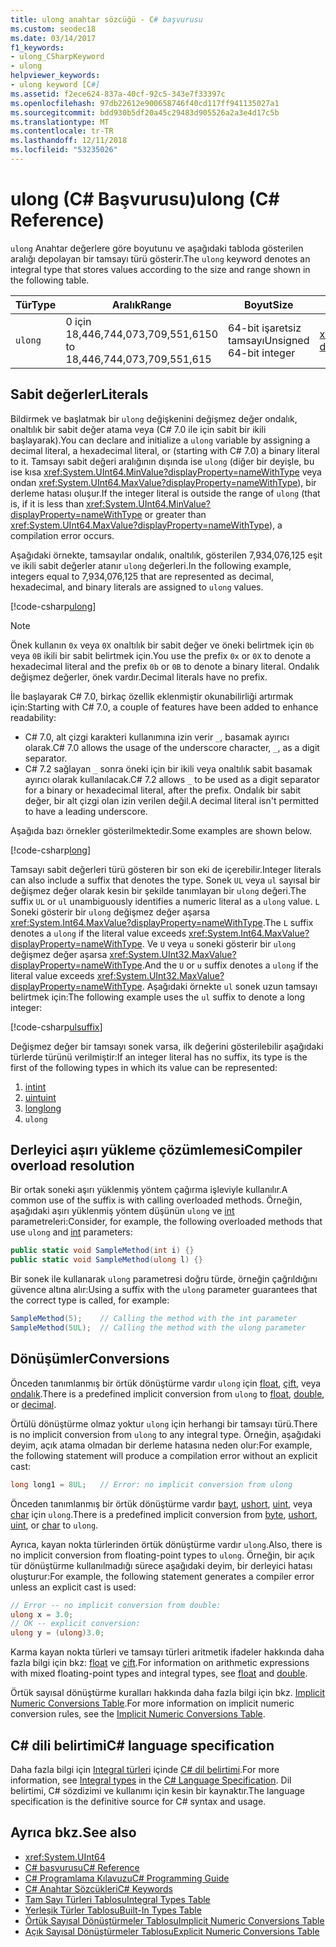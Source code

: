 ```yaml
---
title: ulong anahtar sözcüğü - C# başvurusu
ms.custom: seodec18
ms.date: 03/14/2017
f1_keywords:
- ulong_CSharpKeyword
- ulong
helpviewer_keywords:
- ulong keyword [C#]
ms.assetid: f2ece624-837a-40cf-92c5-343e7f33397c
ms.openlocfilehash: 97db22612e900658746f40cd117ff941135027a1
ms.sourcegitcommit: bdd930b5df20a45c29483d905526a2a3e4d17c5b
ms.translationtype: MT
ms.contentlocale: tr-TR
ms.lasthandoff: 12/11/2018
ms.locfileid: "53235026"
---
```

# <a name="ulong-c-reference"></a><span data-ttu-id="82612-102">ulong (C# Başvurusu)</span><span class="sxs-lookup"><span data-stu-id="82612-102">ulong (C# Reference)</span></span>

<span data-ttu-id="82612-103">`ulong` Anahtar değerlere göre boyutunu ve aşağıdaki tabloda gösterilen aralığı depolayan bir tamsayı türü gösterir.</span><span class="sxs-lookup"><span data-stu-id="82612-103">The `ulong` keyword denotes an integral type that stores values according to the size and range shown in the following table.</span></span>

|<span data-ttu-id="82612-104">Tür</span><span class="sxs-lookup"><span data-stu-id="82612-104">Type</span></span>|<span data-ttu-id="82612-105">Aralık</span><span class="sxs-lookup"><span data-stu-id="82612-105">Range</span></span>|<span data-ttu-id="82612-106">Boyut</span><span class="sxs-lookup"><span data-stu-id="82612-106">Size</span></span>|<span data-ttu-id="82612-107">.NET türü</span><span class="sxs-lookup"><span data-stu-id="82612-107">.NET type</span></span>|
|----------|-----------|----------|-------------------------|
|`ulong`|<span data-ttu-id="82612-108">0 için 18,446,744,073,709,551,615</span><span class="sxs-lookup"><span data-stu-id="82612-108">0 to 18,446,744,073,709,551,615</span></span>|<span data-ttu-id="82612-109">64-bit işaretsiz tamsayı</span><span class="sxs-lookup"><span data-stu-id="82612-109">Unsigned 64-bit integer</span></span>|<xref:System.UInt64?displayProperty=nameWithType>|

## <a name="literals"></a><span data-ttu-id="82612-110">Sabit değerler</span><span class="sxs-lookup"><span data-stu-id="82612-110">Literals</span></span>

<span data-ttu-id="82612-111">Bildirmek ve başlatmak bir `ulong` değişkenini değişmez değer ondalık, onaltılık bir sabit değer atama veya (C# 7.0 ile için sabit bir ikili başlayarak).</span><span class="sxs-lookup"><span data-stu-id="82612-111">You can declare and initialize a `ulong` variable by assigning a decimal literal, a hexadecimal literal, or (starting with C# 7.0) a binary literal to it.</span></span>  <span data-ttu-id="82612-112">Tamsayı sabit değeri aralığının dışında ise `ulong` (diğer bir deyişle, bu ise kısa <xref:System.UInt64.MinValue?displayProperty=nameWithType> veya ondan <xref:System.UInt64.MaxValue?displayProperty=nameWithType>), bir derleme hatası oluşur.</span><span class="sxs-lookup"><span data-stu-id="82612-112">If the integer literal is outside the range of `ulong` (that is, if it is less than <xref:System.UInt64.MinValue?displayProperty=nameWithType> or greater than <xref:System.UInt64.MaxValue?displayProperty=nameWithType>), a compilation error occurs.</span></span>

<span data-ttu-id="82612-113">Aşağıdaki örnekte, tamsayılar ondalık, onaltılık, gösterilen 7,934,076,125 eşit ve ikili sabit değerler atanır `ulong` değerleri.</span><span class="sxs-lookup"><span data-stu-id="82612-113">In the following example, integers equal to 7,934,076,125 that are represented as decimal, hexadecimal, and binary literals are assigned to `ulong` values.</span></span>

[!code-csharp[ulong](~/samples/snippets/csharp/language-reference/keywords/numeric-literals.cs#ULong)]

> [!NOTE]
> <span data-ttu-id="82612-114">Önek kullanın `0x` veya `0X` onaltılık bir sabit değer ve öneki belirtmek için `0b` veya `0B` ikili bir sabit belirtmek için.</span><span class="sxs-lookup"><span data-stu-id="82612-114">You use the prefix `0x` or `0X` to denote a hexadecimal literal and the prefix `0b` or `0B` to denote a binary literal.</span></span> <span data-ttu-id="82612-115">Ondalık değişmez değerler, önek vardır.</span><span class="sxs-lookup"><span data-stu-id="82612-115">Decimal literals have no prefix.</span></span>

<span data-ttu-id="82612-116">İle başlayarak C# 7.0, birkaç özellik eklenmiştir okunabilirliği artırmak için:</span><span class="sxs-lookup"><span data-stu-id="82612-116">Starting with C# 7.0, a couple of features have been added to enhance readability:</span></span>

- <span data-ttu-id="82612-117">C# 7.0, alt çizgi karakteri kullanımına izin verir `_`, basamak ayırıcı olarak.</span><span class="sxs-lookup"><span data-stu-id="82612-117">C# 7.0 allows the usage of the underscore character, `_`, as a digit separator.</span></span>
- <span data-ttu-id="82612-118">C# 7.2 sağlayan `_` sonra öneki için bir ikili veya onaltılık sabit basamak ayırıcı olarak kullanılacak.</span><span class="sxs-lookup"><span data-stu-id="82612-118">C# 7.2 allows `_` to be used as a digit separator for a binary or hexadecimal literal, after the prefix.</span></span> <span data-ttu-id="82612-119">Ondalık bir sabit değer, bir alt çizgi olan izin verilen değil.</span><span class="sxs-lookup"><span data-stu-id="82612-119">A decimal literal isn't permitted to have a leading underscore.</span></span>

<span data-ttu-id="82612-120">Aşağıda bazı örnekler gösterilmektedir.</span><span class="sxs-lookup"><span data-stu-id="82612-120">Some examples are shown below.</span></span>

[!code-csharp[long](~/samples/snippets/csharp/language-reference/keywords/numeric-literals.cs#LongS)]

<span data-ttu-id="82612-121">Tamsayı sabit değerleri türü gösteren bir son eki de içerebilir.</span><span class="sxs-lookup"><span data-stu-id="82612-121">Integer literals can also include a suffix that denotes the type.</span></span> <span data-ttu-id="82612-122">Sonek `UL` veya `ul` sayısal bir değişmez değer olarak kesin bir şekilde tanımlayan bir `ulong` değeri.</span><span class="sxs-lookup"><span data-stu-id="82612-122">The suffix `UL` or `ul` unambiguously identifies a numeric literal as a `ulong` value.</span></span> <span data-ttu-id="82612-123">`L` Soneki gösterir bir `ulong` değişmez değer aşarsa <xref:System.Int64.MaxValue?displayProperty=nameWithType>.</span><span class="sxs-lookup"><span data-stu-id="82612-123">The `L` suffix denotes a `ulong` if the literal value exceeds <xref:System.Int64.MaxValue?displayProperty=nameWithType>.</span></span> <span data-ttu-id="82612-124">Ve `U` veya `u` soneki gösterir bir `ulong` değişmez değer aşarsa <xref:System.UInt32.MaxValue?displayProperty=nameWithType>.</span><span class="sxs-lookup"><span data-stu-id="82612-124">And the `U` or `u` suffix denotes a `ulong` if the literal value exceeds <xref:System.UInt32.MaxValue?displayProperty=nameWithType>.</span></span> <span data-ttu-id="82612-125">Aşağıdaki örnekte `ul` sonek uzun tamsayı belirtmek için:</span><span class="sxs-lookup"><span data-stu-id="82612-125">The following example uses the `ul` suffix to denote a long integer:</span></span>

[!code-csharp[ulsuffix](~/samples/snippets/csharp/language-reference/keywords/numeric-suffixes.cs#2)]

<span data-ttu-id="82612-126">Değişmez değer bir tamsayı sonek varsa, ilk değerini gösterilebilir aşağıdaki türlerde türünü verilmiştir:</span><span class="sxs-lookup"><span data-stu-id="82612-126">If an integer literal has no suffix, its type is the first of the following types in which its value can be represented:</span></span>

1. [<span data-ttu-id="82612-127">int</span><span class="sxs-lookup"><span data-stu-id="82612-127">int</span></span>](int.md)
2. [<span data-ttu-id="82612-128">uint</span><span class="sxs-lookup"><span data-stu-id="82612-128">uint</span></span>](uint.md)
3. [<span data-ttu-id="82612-129">long</span><span class="sxs-lookup"><span data-stu-id="82612-129">long</span></span>](long.md)
4. `ulong`

## <a name="compiler-overload-resolution"></a><span data-ttu-id="82612-130">Derleyici aşırı yükleme çözümlemesi</span><span class="sxs-lookup"><span data-stu-id="82612-130">Compiler overload resolution</span></span>

<span data-ttu-id="82612-131">Bir ortak soneki aşırı yüklenmiş yöntem çağırma işleviyle kullanılır.</span><span class="sxs-lookup"><span data-stu-id="82612-131">A common use of the suffix is with calling overloaded methods.</span></span> <span data-ttu-id="82612-132">Örneğin, aşağıdaki aşırı yüklenmiş yöntem düşünün `ulong` ve [int](int.md) parametreleri:</span><span class="sxs-lookup"><span data-stu-id="82612-132">Consider, for example, the following overloaded methods that use `ulong` and [int](int.md) parameters:</span></span>

```csharp
public static void SampleMethod(int i) {}
public static void SampleMethod(ulong l) {}
```

<span data-ttu-id="82612-133">Bir sonek ile kullanarak `ulong` parametresi doğru türde, örneğin çağrıldığını güvence altına alır:</span><span class="sxs-lookup"><span data-stu-id="82612-133">Using a suffix with the `ulong` parameter guarantees that the correct type is called, for example:</span></span>

```csharp
SampleMethod(5);    // Calling the method with the int parameter
SampleMethod(5UL);  // Calling the method with the ulong parameter
```

## <a name="conversions"></a><span data-ttu-id="82612-134">Dönüşümler</span><span class="sxs-lookup"><span data-stu-id="82612-134">Conversions</span></span>

<span data-ttu-id="82612-135">Önceden tanımlanmış bir örtük dönüştürme vardır `ulong` için [float](float.md), [çift](double.md), veya [ondalık](decimal.md).</span><span class="sxs-lookup"><span data-stu-id="82612-135">There is a predefined implicit conversion from `ulong` to [float](float.md), [double](double.md), or [decimal](decimal.md).</span></span>

<span data-ttu-id="82612-136">Örtülü dönüştürme olmaz yoktur `ulong` için herhangi bir tamsayı türü.</span><span class="sxs-lookup"><span data-stu-id="82612-136">There is no implicit conversion from `ulong` to any integral type.</span></span> <span data-ttu-id="82612-137">Örneğin, aşağıdaki deyim, açık atama olmadan bir derleme hatasına neden olur:</span><span class="sxs-lookup"><span data-stu-id="82612-137">For example, the following statement will produce a compilation error without an explicit cast:</span></span>

```csharp
long long1 = 8UL;   // Error: no implicit conversion from ulong
```

<span data-ttu-id="82612-138">Önceden tanımlanmış bir örtük dönüştürme vardır [bayt](byte.md), [ushort](ushort.md), [uint](uint.md), veya [char](char.md) için `ulong`.</span><span class="sxs-lookup"><span data-stu-id="82612-138">There is a predefined implicit conversion from [byte](byte.md), [ushort](ushort.md), [uint](uint.md), or [char](char.md) to `ulong`.</span></span>

<span data-ttu-id="82612-139">Ayrıca, kayan nokta türlerinden örtük dönüştürme vardır `ulong`.</span><span class="sxs-lookup"><span data-stu-id="82612-139">Also, there is no implicit conversion from floating-point types to `ulong`.</span></span> <span data-ttu-id="82612-140">Örneğin, bir açık tür dönüştürme kullanılmadığı sürece aşağıdaki deyim, bir derleyici hatası oluşturur:</span><span class="sxs-lookup"><span data-stu-id="82612-140">For example, the following statement generates a compiler error unless an explicit cast is used:</span></span>

```csharp
// Error -- no implicit conversion from double:
ulong x = 3.0;
// OK -- explicit conversion:
ulong y = (ulong)3.0;
```

<span data-ttu-id="82612-141">Karma kayan nokta türleri ve tamsayı türleri aritmetik ifadeler hakkında daha fazla bilgi için bkz: [float](float.md) ve [çift](double.md).</span><span class="sxs-lookup"><span data-stu-id="82612-141">For information on arithmetic expressions with mixed floating-point types and integral types, see [float](float.md) and [double](double.md).</span></span>

<span data-ttu-id="82612-142">Örtük sayısal dönüştürme kuralları hakkında daha fazla bilgi için bkz. [Implicit Numeric Conversions Table](implicit-numeric-conversions-table.md).</span><span class="sxs-lookup"><span data-stu-id="82612-142">For more information on implicit numeric conversion rules, see the [Implicit Numeric Conversions Table](implicit-numeric-conversions-table.md).</span></span>

## <a name="c-language-specification"></a><span data-ttu-id="82612-143">C# dili belirtimi</span><span class="sxs-lookup"><span data-stu-id="82612-143">C# language specification</span></span>

<span data-ttu-id="82612-144">Daha fazla bilgi için [Integral türleri](~/_csharplang/spec/types.md#integral-types) içinde [ C# dil belirtimi](../language-specification/index.md).</span><span class="sxs-lookup"><span data-stu-id="82612-144">For more information, see [Integral types](~/_csharplang/spec/types.md#integral-types) in the [C# Language Specification](../language-specification/index.md).</span></span> <span data-ttu-id="82612-145">Dil belirtimi, C# sözdizimi ve kullanımı için kesin bir kaynaktır.</span><span class="sxs-lookup"><span data-stu-id="82612-145">The language specification is the definitive source for C# syntax and usage.</span></span>

## <a name="see-also"></a><span data-ttu-id="82612-146">Ayrıca bkz.</span><span class="sxs-lookup"><span data-stu-id="82612-146">See also</span></span>

- <xref:System.UInt64>
- [<span data-ttu-id="82612-147">C# başvurusu</span><span class="sxs-lookup"><span data-stu-id="82612-147">C# Reference</span></span>](../index.md)
- [<span data-ttu-id="82612-148">C# Programlama Kılavuzu</span><span class="sxs-lookup"><span data-stu-id="82612-148">C# Programming Guide</span></span>](../../programming-guide/index.md)
- [<span data-ttu-id="82612-149">C# Anahtar Sözcükleri</span><span class="sxs-lookup"><span data-stu-id="82612-149">C# Keywords</span></span>](index.md)
- [<span data-ttu-id="82612-150">Tam Sayı Türleri Tablosu</span><span class="sxs-lookup"><span data-stu-id="82612-150">Integral Types Table</span></span>](integral-types-table.md)
- [<span data-ttu-id="82612-151">Yerleşik Türler Tablosu</span><span class="sxs-lookup"><span data-stu-id="82612-151">Built-In Types Table</span></span>](built-in-types-table.md)
- [<span data-ttu-id="82612-152">Örtük Sayısal Dönüştürmeler Tablosu</span><span class="sxs-lookup"><span data-stu-id="82612-152">Implicit Numeric Conversions Table</span></span>](implicit-numeric-conversions-table.md)
- [<span data-ttu-id="82612-153">Açık Sayısal Dönüştürmeler Tablosu</span><span class="sxs-lookup"><span data-stu-id="82612-153">Explicit Numeric Conversions Table</span></span>](explicit-numeric-conversions-table.md)
